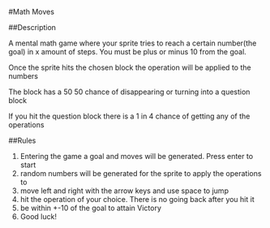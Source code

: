 #Math Moves

##Description

A mental math game where your sprite tries to reach a certain number(the goal) 
in x amount of steps. You must be plus or minus 10 from the goal. 

Once the sprite hits the chosen block the operation will be applied to the numbers

The block has a 50 50 chance of disappearing or turning into a question block

If you hit the question block there is a 1 in 4 chance of getting any of the operations

##Rules

1. Entering the game a goal and moves will be generated. Press enter to start
2. random numbers will be generated for the sprite to apply the operations to
3. move left and right with the arrow keys and use space to jump
4. hit the operation of your choice. There is no going back after you hit it
5. be within +-10 of the goal to attain Victory
6. Good luck!
